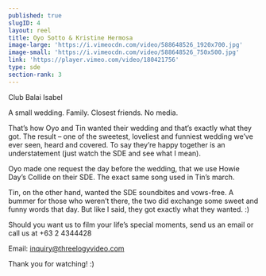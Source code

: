 ```yaml
---
published: true
slugID: 4
layout: reel
title: Oyo Sotto & Kristine Hermosa
image-large: 'https://i.vimeocdn.com/video/588648526_1920x700.jpg'
image-small: 'https://i.vimeocdn.com/video/588648526_750x500.jpg'
link: 'https://player.vimeo.com/video/180421756'
type: sde
section-rank: 3
---
```

Club Balai Isabel

A small wedding. Family. Closest friends. No media.

That’s how Oyo and Tin wanted their wedding and that’s exactly what they got. The result – one of the sweetest, loveliest and funniest wedding we’ve ever seen, heard and covered. To say they’re happy together is an understatement (just watch the SDE and see what I mean).

Oyo made one request the day before the wedding, that we use Howie Day’s Collide on their SDE. The exact same song used in Tin’s march.

Tin, on the other hand, wanted the SDE soundbites and vows-free. A bummer for those who weren’t there, the two did exchange some sweet and funny words that day. But like I said, they got exactly what they wanted. :)

Should you want us to film your life’s special moments, send us an email or call us at +63 2 4344428

Email: inquiry@threelogyvideo.com

Thank you for watching! :)


